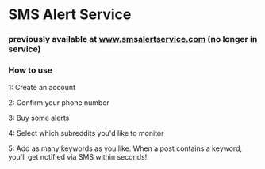 # SMS Alert Service
### previously available at www.smsalertservice.com (no longer in service)

 ### How to use
 1: Create an account
 
 2: Confirm your phone number
 
 3: Buy some alerts
 
 4: Select which subreddits you'd like to monitor
 
 5: Add as many keywords as you like. When a post contains a keyword, you'll get notified via SMS within seconds!
